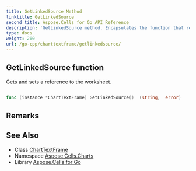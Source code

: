 ```yaml
---
title: GetLinkedSource Method 
linktitle: GetLinkedSource
second_title: Aspose.Cells for Go API Reference
description: 'GetLinkedSource method. Encapsulates the function that represents getlinkedsource in Go.'
type: docs
weight: 200
url: /go-cpp/charttextframe/getlinkedsource/
---
```


## GetLinkedSource function

Gets and sets a reference to the worksheet.

```go

func (instance *ChartTextFrame) GetLinkedSource()  (string,  error) 

```

## Remarks


## See Also

* Class [ChartTextFrame](../)
* Namespace [Aspose.Cells.Charts](../../)
* Library [Aspose.Cells for Go](../../../)
